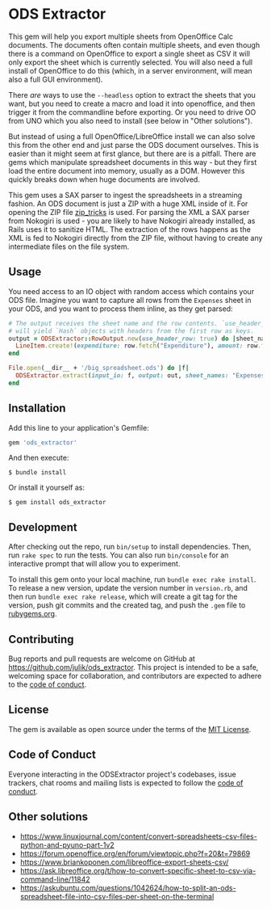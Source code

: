 # ODS Extractor

This gem will help you export multiple sheets from OpenOffice Calc documents. The documents often contain multiple sheets,
and even though there is a command on OpenOffice to export a single sheet as CSV it will only export the sheet which
is currently selected. You will also need a full install of OpenOffice to do this (which, in a server environment, will mean
also a full GUI environment).

There _are_ ways  to use the `--headless` option to extract the sheets that you want, but you need to create a macro
and load it into openoffice, and then trigger it from the commandline before exporting.
Or you need to drive OO from UNO which you also need to install (see below in "Other solutions").

But instead of using a full OpenOffice/LibreOffice install we can also solve this from the other end and just parse the ODS document ourselves.
This is easier than it might seem at first glance, but there are is a pitfall. There are gems which manipulate spreadsheet
documents in this way - but they first load the entire document into memory, usually as a DOM. However this quickly breaks
down when huge documents are involved.

This gem uses a SAX parser to ingest the spreadsheets in a streaming fashion. An ODS document is just a ZIP with a huge XML inside
of it. For opening the ZIP file [zip_tricks](https://github.com/WeTransfer/zip_tricks) is used. For parsing the XML
a SAX parser from Nokogiri is used - you are likely to have Nokogiri already installed, as Rails uses it to sanitize HTML. The extraction
of the rows happens as the XML is fed to Nokogiri directly from the ZIP file, without having to create any intermediate files on
the file system.

## Usage

You need access to an IO object with random access which contains your ODS file. Imagine you want to capture all rows from the `Expenses` sheet
in your ODS, and you want to process them inline, as they get parsed:

```ruby
# The output receives the sheet name and the row contents. `use_header_rows`
# will yield `Hash` objects with headers from the first row as keys.
output = ODSExtractor::RowOutput.new(use_header_row: true) do |sheet_name:, row:|
  LineItem.create!(expenditure: row.fetch("Expenditure"), amount: row.fetch('Amount').to_i)
end

File.open(__dir__ + '/big_spreadsheet.ods') do |f|
  ODSExtractor.extract(input_io: f, output: out, sheet_names: "Expenses")
end
```

## Installation

Add this line to your application's Gemfile:

```ruby
gem 'ods_extractor'
```

And then execute:

    $ bundle install

Or install it yourself as:

    $ gem install ods_extractor

## Development

After checking out the repo, run `bin/setup` to install dependencies. Then, run `rake spec` to run the tests. You can also run `bin/console` for an interactive prompt that will allow you to experiment.

To install this gem onto your local machine, run `bundle exec rake install`. To release a new version, update the version number in `version.rb`, and then run `bundle exec rake release`, which will create a git tag for the version, push git commits and the created tag, and push the `.gem` file to [rubygems.org](https://rubygems.org).

## Contributing

Bug reports and pull requests are welcome on GitHub at https://github.com/julik/ods_extractor. This project is intended to be a safe, welcoming space for collaboration, and contributors are expected to adhere to the [code of conduct](https://github.com/julik/ods_extractor/blob/master/CODE_OF_CONDUCT.md).

## License

The gem is available as open source under the terms of the [MIT License](https://opensource.org/licenses/MIT).

## Code of Conduct

Everyone interacting in the ODSExtractor project's codebases, issue trackers, chat rooms and mailing lists is expected to follow the [code of conduct](https://github.com/julik/ods_extractor/blob/master/CODE_OF_CONDUCT.md).

## Other solutions

* https://www.linuxjournal.com/content/convert-spreadsheets-csv-files-python-and-pyuno-part-1v2
* https://forum.openoffice.org/en/forum/viewtopic.php?f=20&t=79869
* https://www.briankoponen.com/libreoffice-export-sheets-csv/
* https://ask.libreoffice.org/t/how-to-convert-specific-sheet-to-csv-via-command-line/11842
* https://askubuntu.com/questions/1042624/how-to-split-an-ods-spreadsheet-file-into-csv-files-per-sheet-on-the-terminal
